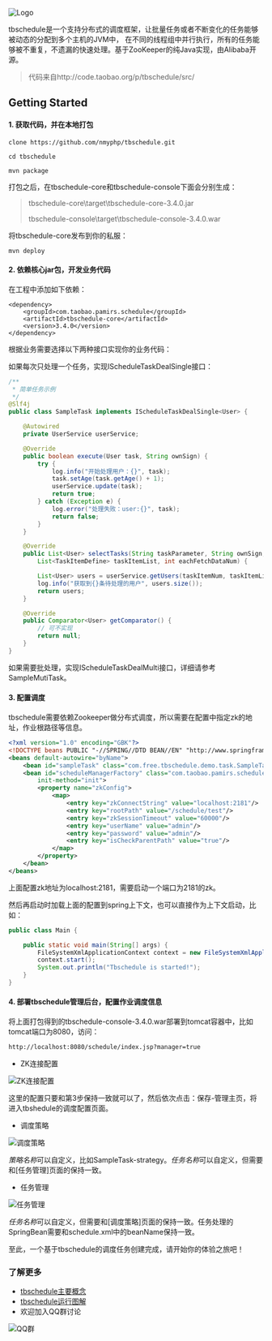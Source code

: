 ![Logo](./doc/tbschedule_logo_black.png)

tbschedule是一个支持分布式的调度框架，让批量任务或者不断变化的任务能够被动态的分配到多个主机的JVM中，
在不同的线程组中并行执行，所有的任务能够被不重复，不遗漏的快速处理。基于ZooKeeper的纯Java实现，由Alibaba开源。
> 代码来自http://code.taobao.org/p/tbschedule/src/

## Getting Started

#### 1. 获取代码，并在本地打包
```shell
clone https://github.com/nmyphp/tbschedule.git

cd tbschedule

mvn package
```
打包之后，在tbschedule-core和tbschedule-console下面会分别生成：

>tbschedule-core\target\tbschedule-core-3.4.0.jar
>
>tbschedule-console\target\tbschedule-console-3.4.0.war

将tbschedule-core发布到你的私服：
```
mvn deploy
```

#### 2. 依赖核心jar包，开发业务代码
在工程中添加如下依赖：
```
<dependency>
    <groupId>com.taobao.pamirs.schedule</groupId>
    <artifactId>tbschedule-core</artifactId>
    <version>3.4.0</version>
</dependency>
```

根据业务需要选择以下两种接口实现你的业务代码：

如果每次只处理一个任务，实现IScheduleTaskDealSingle接口：
```java
/**
 * 简单任务示例
 */
@Slf4j
public class SampleTask implements IScheduleTaskDealSingle<User> {

    @Autowired
    private UserService userService;

    @Override
    public boolean execute(User task, String ownSign) {
        try {
            log.info("开始处理用户：{}", task);
            task.setAge(task.getAge() + 1);
            userService.update(task);
            return true;
        } catch (Exception e) {
            log.error("处理失败：user:{}", task);
            return false;
        }
    }

    @Override
    public List<User> selectTasks(String taskParameter, String ownSign, int taskItemNum,
        List<TaskItemDefine> taskItemList, int eachFetchDataNum) {

        List<User> users = userService.getUsers(taskItemNum, taskItemList, eachFetchDataNum);
        log.info("获取到{}条待处理的用户", users.size());
        return users;
    }

    @Override
    public Comparator<User> getComparator() {
        // 可不实现
        return null;
    }
}
```
如果需要批处理，实现IScheduleTaskDealMulti接口，详细请参考SampleMutiTask。

#### 3. 配置调度
tbschedule需要依赖Zookeeper做分布式调度，所以需要在配置中指定zk的地址，作业根路径等信息。
```xml
<?xml version="1.0" encoding="GBK"?>
<!DOCTYPE beans PUBLIC "-//SPRING//DTD BEAN//EN" "http://www.springframework.org/dtd/spring-beans.dtd">
<beans default-autowire="byName">
    <bean id="sampleTask" class="com.free.tbschedule.demo.task.SampleTask"/>
    <bean id="scheduleManagerFactory" class="com.taobao.pamirs.schedule.strategy.TBScheduleManagerFactory"
        init-method="init">
        <property name="zkConfig">
            <map>
                <entry key="zkConnectString" value="localhost:2181"/>
                <entry key="rootPath" value="/schedule/test"/>
                <entry key="zkSessionTimeout" value="60000"/>
                <entry key="userName" value="admin"/>
                <entry key="password" value="admin"/>
                <entry key="isCheckParentPath" value="true"/>
            </map>
        </property>
    </bean>
</beans>
```
上面配置zk地址为localhost:2181，需要启动一个端口为2181的zk。

然后再启动时加载上面的配置到spring上下文，也可以直接作为上下文启动，比如：
```java
public class Main {

    public static void main(String[] args) {
        FileSystemXmlApplicationContext context = new FileSystemXmlApplicationContext("classpath:schedule.xml");
        context.start();
        System.out.println("Tbschedule is started!");
    }
}
```
#### 4. 部署tbschedule管理后台，配置作业调度信息
将上面打包得到的tbschedule-console-3.4.0.war部署到tomcat容器中，比如tomcat端口为8080，访问：
```html
http://localhost:8080/schedule/index.jsp?manager=true
```
- ZK连接配置

![ZK连接配置](./doc/zk_connection.png)

这里的配置只要和第3步保持一致就可以了，然后依次点击：保存-管理主页，将进入tbshedule的调度配置页面。

- 调度策略

![调度策略](./doc/strategy_conf.png)

*策略名称*可以自定义，比如SampleTask-strategy。*任务名称*可以自定义，但需要和[任务管理]页面的保持一致。

- 任务管理

![任务管理](./doc/task_conf.png)

*任务名称*可以自定义，但需要和[调度策略]页面的保持一致。任务处理的SpringBean需要和schedule.xml中的beanName保持一致。

至此，一个基于tbschedule的调度任务创建完成，请开始你的体验之旅吧！

### 了解更多
- [tbschedule主要概念](./doc/tbschedule.md)
- [tbschedule运行图解](./doc/tbscheduleLogic.md)
- 欢迎加入QQ群讨论

![QQ群](./doc/tbschedule_QR_code.png)